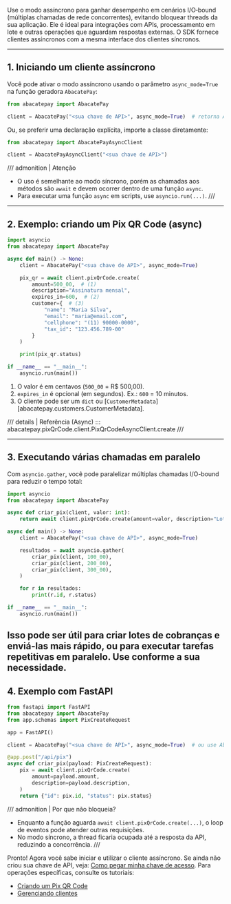 Use o modo assíncrono para ganhar desempenho em cenários I/O‑bound (múltiplas chamadas de rede concorrentes), evitando bloquear threads da sua aplicação.
Ele é ideal para integrações com APIs, processamento em lote e outras operações que aguardam respostas externas. O SDK fornece clientes assíncronos com a mesma interface dos clientes síncronos.

---

## 1. Iniciando um cliente assíncrono

Você pode ativar o modo assíncrono usando o parâmetro `async_mode=True` na função geradora `AbacatePay`:

```py
from abacatepay import AbacatePay

client = AbacatePay("<sua chave de API>", async_mode=True)  # retorna AbacatePayAsyncClient
```

Ou, se preferir uma declaração explícita, importe a classe diretamente:

```py
from abacatepay import AbacatePayAsyncClient

client = AbacatePayAsyncClient("<sua chave de API>")
```

/// admonition | Atenção

- O uso é semelhante ao modo síncrono, porém as chamadas aos métodos são `await` e devem ocorrer dentro de uma função `async`.
- Para executar uma função `async` em scripts, use `asyncio.run(...)`.
  ///

---

## 2. Exemplo: criando um Pix QR Code (async)

```py
import asyncio
from abacatepay import AbacatePay

async def main() -> None:
    client = AbacatePay("<sua chave de API>", async_mode=True)

    pix_qr = await client.pixQrCode.create(
        amount=500_00,  # (1)
        description="Assinatura mensal",
        expires_in=600,  # (2)
        customer={  # (3)
            "name": "Maria Silva",
            "email": "maria@email.com",
            "cellphone": "(11) 90000-0000",
            "tax_id": "123.456.789-00"
        }
    )

    print(pix_qr.status)

if __name__ == "__main__":
    asyncio.run(main())
```

1. O valor é em centavos (`500_00` = R$ 500,00).
2. `expires_in` é opcional (em segundos). Ex.: `600` = 10 minutos.
3. O cliente pode ser um `dict` ou [`CustomerMetadata`][abacatepay.customers.CustomerMetadata].

/// details | Referência (Async)
::: abacatepay.pixQrCode.client.PixQrCodeAsyncClient.create
///

---

## 3. Executando várias chamadas em paralelo

Com `asyncio.gather`, você pode paralelizar múltiplas chamadas I/O-bound para reduzir o tempo total:

```py
import asyncio
from abacatepay import AbacatePay

async def criar_pix(client, valor: int):
    return await client.pixQrCode.create(amount=valor, description="Lote")

async def main() -> None:
    client = AbacatePay("<sua chave de API>", async_mode=True)

    resultados = await asyncio.gather(
        criar_pix(client, 100_00),
        criar_pix(client, 200_00),
        criar_pix(client, 300_00),
    )

    for r in resultados:
        print(r.id, r.status)

if __name__ == "__main__":
    asyncio.run(main())
```

## Isso pode ser útil para criar lotes de cobranças e enviá-las mais rápido, ou para executar tarefas repetitivas em paralelo. Use conforme a sua necessidade.

## 4. Exemplo com FastAPI

```py
from fastapi import FastAPI
from abacatepay import AbacatePay
from app.schemas import PixCreateRequest

app = FastAPI()

client = AbacatePay("<sua chave de API>", async_mode=True)  # ou use AbacatePayAsyncClient para ser mais explícito

@app.post("/api/pix")
async def criar_pix(payload: PixCreateRequest):
    pix = await client.pixQrCode.create(
        amount=payload.amount,
        description=payload.description,
    )
    return {"id": pix.id, "status": pix.status}
```

/// admonition | Por que não bloqueia?

- Enquanto a função aguarda `await client.pixQrCode.create(...)`, o loop de eventos pode atender outras requisições.
- No modo síncrono, a thread ficaria ocupada até a resposta da API, reduzindo a concorrência.
  ///

Pronto! Agora você sabe iniciar e utilizar o cliente assíncrono. Se ainda não criou sua chave de API, veja: [Como pegar minha chave de acesso](getting_api_key.md). Para operações específicas, consulte os tutoriais:

- [Criando um Pix QR Code](creating_a_pix_payment.md)
- [Gerenciando clientes](managing_customers.md)
